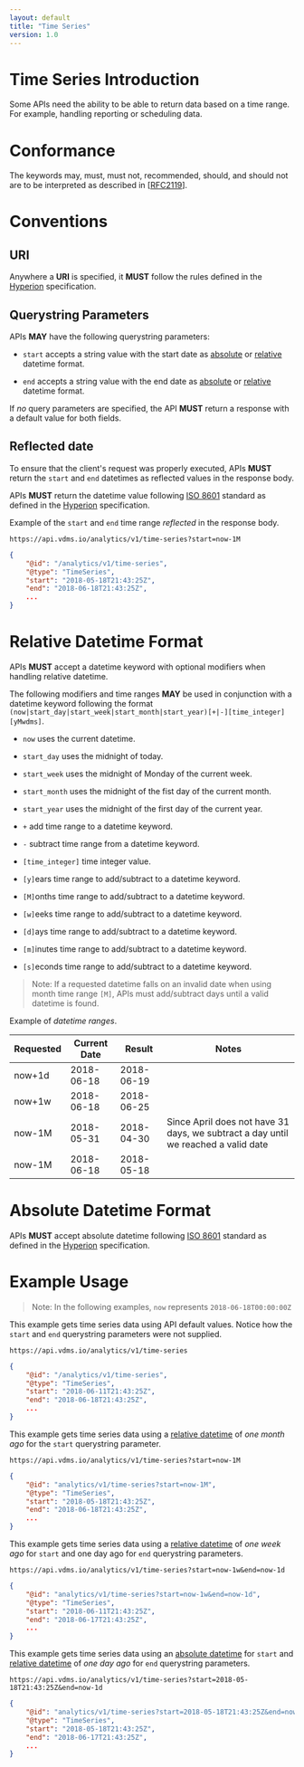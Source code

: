 ```yaml
---
layout: default
title: "Time Series"
version: 1.0
---
```


# <a href="#time-series-introduction" id="time-series-introduction" class="headerlink"></a> Time Series Introduction

Some APIs need the ability to be able to return data based on a time range. For example, handling reporting or scheduling data.

# <a href="#time-series-conformance" id="time-series-conformance" class="headerlink"></a> Conformance

The keywords may, must, must not, recommended, should, and should not are to be interpreted as described in [[RFC2119](http://tools.ietf.org/html/rfc2119)].

# <a href="#time-series-conventions" id="time-series-conventions" class="headerlink"></a> Conventions

## <a href="#time-series-conventions-uri" id="time-series-conventions-uri" class="headerlink"></a> URI

Anywhere a **URI** is specified, it **MUST** follow the rules defined in the [Hyperion]({{site.url}}/versions/{{site.latest_version}}) specification.

## <a href="#time-series-conventions-query-params" id="time-series-conventions-query-params" class="headerlink"></a> Querystring Parameters

APIs **MAY** have the following querystring parameters:

* `start` accepts a string value with the start date as [absolute](#time-series-absolute-datetime) or [relative](#time-series-datetime) datetime format.

* `end` accepts a string value with the end date as [absolute](#time-series-absolute-datetime) or [relative](#time-series-datetime) datetime format.

If _no_ query parameters are specified, the API **MUST** return a response with a default value for both fields. 

## <a href="#time-series-reflected-date" id="time-series-reflected-date" class="headerlink"></a> Reflected date

To ensure that the client's request was properly executed, APIs **MUST** return the `start` and `end` datetimes as reflected values in the response body.

APIs **MUST** return the datetime value following [ISO 8601](https://www.w3.org/TR/NOTE-datetime) standard as defined in the [Hyperion]({{site.url}}/versions/{{site.latest_version}}) specification.

Example of the `start` and `end` time range _reflected_ in the response body.

`https://api.vdms.io/analytics/v1/time-series?start=now-1M`

```json
{
    "@id": "/analytics/v1/time-series",
    "@type": "TimeSeries",
    "start": "2018-05-18T21:43:25Z",
    "end": "2018-06-18T21:43:25Z",
    ...
}
```

# <a href="#time-series-datetime" id="time-series-datetime" class="headerlink"></a> Relative Datetime Format

APIs **MUST** accept a datetime keyword with optional modifiers when handling relative datetime.

The following modifiers and time ranges **MAY** be used in conjunction with a datetime keyword following the format `(now|start_day|start_week|start_month|start_year)[+|-][time_integer][yMwdms]`. 

* `now` uses the current datetime.

* `start_day` uses the midnight of today.

* `start_week` uses the midnight of Monday of the current week.

* `start_month` uses the midnight of the fist day of the current month.

* `start_year` uses the midnight of the first day of the current year.

* `+` add time range to a datetime keyword.

* `-` subtract time range from a datetime keyword.

* `[time_integer]` time integer value.

* `[y]`ears time range to add/subtract to a datetime keyword.

* `[M]`onths time range to add/subtract to a datetime keyword. 

* `[w]`eeks time range to add/subtract to a datetime keyword.

* `[d]`ays time range to add/subtract to a datetime keyword.

* `[m]`inutes time range to add/subtract to a datetime keyword.

* `[s]`econds time range to add/subtract to a datetime keyword.

> Note: If a requested datetime falls on an invalid date when using month time range `[M]`, APIs must add/subtract days until a valid datetime is found.

Example of _datetime ranges_.

| Requested         | Current Date      | Result          | Notes 
| ----------------- | ----------------- | --------------- | --------------- 
| now+1d            | 2018-06-18        | 2018-06-19      | 
| now+1w            | 2018-06-18        | 2018-06-25      | 
| now-1M            | 2018-05-31        | 2018-04-30      | Since April does not have 31 days, we subtract a day until we reached a valid date
| now-1M            | 2018-06-18        | 2018-05-18      |

# <a href="#time-series-absolute-datetime" id="time-series-absolute-datetime" class="headerlink"></a> Absolute Datetime Format

APIs **MUST** accept absolute datetime following [ISO 8601](https://www.w3.org/TR/NOTE-datetime) standard as defined in the [Hyperion]({{site.url}}/versions/{{site.latest_version}}) specification.

# <a href="#time-series-datetime-example" id="time-series-datetime-example" class="headerlink"></a> Example Usage

> Note: In the following examples, `now` represents `2018-06-18T00:00:00Z`

This example gets time series data using API default values. Notice how the `start` and `end` querystring parameters were not supplied.

`https://api.vdms.io/analytics/v1/time-series`

```json
{
    "@id": "/analytics/v1/time-series",
    "@type": "TimeSeries",
    "start": "2018-06-11T21:43:25Z",
    "end": "2018-06-18T21:43:25Z",
    ...
}
```

This example gets time series data using a [relative datetime](#time-series-datetime) of _one month ago_ for the `start` querystring parameter.

`https://api.vdms.io/analytics/v1/time-series?start=now-1M`

```json
{
    "@id": "analytics/v1/time-series?start=now-1M",
    "@type": "TimeSeries",
    "start": "2018-05-18T21:43:25Z",
    "end": "2018-06-18T21:43:25Z",
    ...
}
```

This example gets time series data using a [relative datetime](#time-series-datetime) of _one week ago_ for `start` and one day ago for `end` querystring parameters.

`https://api.vdms.io/analytics/v1/time-series?start=now-1w&end=now-1d`

```json
{
    "@id": "analytics/v1/time-series?start=now-1w&end=now-1d",
    "@type": "TimeSeries",
    "start": "2018-06-11T21:43:25Z",
    "end": "2018-06-17T21:43:25Z",
    ...
}
```

This example gets time series data using an [absolute datetime](#time-series-absolute-datetime) for `start` and [relative datetime](#time-series-datetime) of _one day ago_ for `end` querystring parameters.

`https://api.vdms.io/analytics/v1/time-series?start=2018-05-18T21:43:25Z&end=now-1d`

```json
{
    "@id": "analytics/v1/time-series?start=2018-05-18T21:43:25Z&end=now-1d",
    "@type": "TimeSeries",
    "start": "2018-05-18T21:43:25Z",
    "end": "2018-06-17T21:43:25Z",
    ...
}
```
